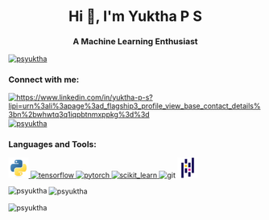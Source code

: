 <h1 align="center">Hi 👋, I'm Yuktha P S</h1>
<h3 align="center">A Machine Learning Enthusiast</h3>


<p align="left"> <a href="https://github.com/ryo-ma/github-profile-trophy"><img src="https://github-profile-trophy.vercel.app/?username=psyuktha" alt="psyuktha" /></a> </p>

<h3 align="left">Connect with me:</h3>
<p align="left">
<a href="https://linkedin.com/in/https://www.linkedin.com/in/yuktha-p-s?lipi=urn%3ali%3apage%3ad_flagship3_profile_view_base_contact_details%3bn%2bwhwtq3q1iqpbtnmxppkg%3d%3d" target="blank"><img align="center" src="https://raw.githubusercontent.com/rahuldkjain/github-profile-readme-generator/master/src/images/icons/Social/linked-in-alt.svg" alt="https://www.linkedin.com/in/yuktha-p-s?lipi=urn%3ali%3apage%3ad_flagship3_profile_view_base_contact_details%3bn%2bwhwtq3q1iqpbtnmxppkg%3d%3d" height="30" width="40" /></a>
<a href="https://www.leetcode.com/psyuktha" target="blank"><img align="center" src="https://raw.githubusercontent.com/rahuldkjain/github-profile-readme-generator/master/src/images/icons/Social/leet-code.svg" alt="psyuktha" height="30" width="40" /></a>
</p>

<h3 align="left">Languages and Tools:</h3>
<p align="left"><a href="https://www.python.org" target="_blank" rel="noreferrer"> <img src="https://raw.githubusercontent.com/devicons/devicon/master/icons/python/python-original.svg" alt="python" width="40" height="40"/> <a href="https://www.tensorflow.org" target="_blank" rel="noreferrer"> <img src="https://www.vectorlogo.zone/logos/tensorflow/tensorflow-icon.svg" alt="tensorflow" width="40" height="40"/> </a></a> <a href="https://pytorch.org/" target="_blank" rel="noreferrer"> <img src="https://www.vectorlogo.zone/logos/pytorch/pytorch-icon.svg" alt="pytorch" width="40" height="40"/> </a> <a href="https://scikit-learn.org/" target="_blank" rel="noreferrer"> <img src="https://upload.wikimedia.org/wikipedia/commons/0/05/Scikit_learn_logo_small.svg" alt="scikit_learn" width="40" height="40"/> </a>  <a href="https://git-scm.com/" target="_blank" rel="noreferrer"></a><img src="https://www.vectorlogo.zone/logos/git-scm/git-scm-icon.svg" alt="git" width="40" height="40"/> </a> <a href="https://pandas.pydata.org/" target="_blank" rel="noreferrer"> <img src="https://raw.githubusercontent.com/devicons/devicon/2ae2a900d2f041da66e950e4d48052658d850630/icons/pandas/pandas-original.svg" alt="pandas" width="40" height="40"/> </a>  </p>

<p><img align="left" src="https://github-readme-stats.vercel.app/api/top-langs?username=psyuktha&show_icons=true&locale=en&layout=compact" alt="psyuktha" /></p>

<p>&nbsp;<img align="center" src="https://github-readme-stats.vercel.app/api?username=psyuktha&show_icons=true&locale=en" alt="psyuktha" /></p>

<p><img align="center" src="https://github-readme-streak-stats.herokuapp.com/?user=psyuktha&" alt="psyuktha" /></p>

